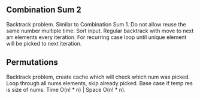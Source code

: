 ## Combination Sum 2
Backtrack problem. Similar to Combination Sum 1. Do not allow reuse the same number multiple time. Sort input. Regular
backtrack with move to next arr elements every iteration. For recurring case loop until unique element will be picked to 
next iteration.

## Permutations
Backtrack problem, create cache which will check which num was picked. Loop through all nums elements, skip already picked.
Base case if temp res is size of nums. Time O(n! * n) | Space O(n! * n).
